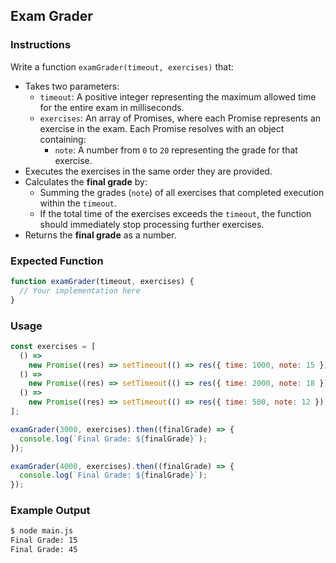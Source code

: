 ## Exam Grader

### Instructions

Write a function `examGrader(timeout, exercises)` that:

- Takes two parameters:
  - `timeout`: A positive integer representing the maximum allowed time for the entire exam in milliseconds.
  - `exercises`: An array of Promises, where each Promise represents an exercise in the exam. Each Promise resolves with an object containing:
    - `note`: A number from `0` to `20` representing the grade for that exercise.
- Executes the exercises in the same order they are provided.
- Calculates the **final grade** by:
  - Summing the grades (`note`) of all exercises that completed execution within the `timeout`.
  - If the total time of the exercises exceeds the `timeout`, the function should immediately stop processing further exercises.
- Returns the **final grade** as a number.

### Expected Function

```js
function examGrader(timeout, exercises) {
  // Your implementation here
}
```

### Usage

```js
const exercises = [
  () =>
    new Promise((res) => setTimeout(() => res({ time: 1000, note: 15 }), 1000)),
  () =>
    new Promise((res) => setTimeout(() => res({ time: 2000, note: 18 }), 2000)),
  () =>
    new Promise((res) => setTimeout(() => res({ time: 500, note: 12 }), 500)),
];

examGrader(3000, exercises).then((finalGrade) => {
  console.log(`Final Grade: ${finalGrade}`);
});

examGrader(4000, exercises).then((finalGrade) => {
  console.log(`Final Grade: ${finalGrade}`);
});
```

### Example Output

```sh
$ node main.js
Final Grade: 15
Final Grade: 45
```
